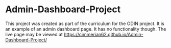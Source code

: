 # Admin-Dashboard-Project
This project was created as part of the curriculum for the ODIN project. It is an example of an admin dashboard page. It has no functionality though. The live page may be viewed at https://cimmerian62.github.io/Admin-Dashboard-Project/